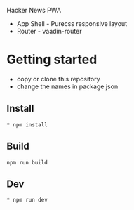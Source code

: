 Hacker News PWA

* App Shell - Purecss responsive layout
* Router - vaadin-router

# Getting started

* copy or clone this repository
* change the names in package.json


## Install

```
* npm install
```

## Build

```
npm run build
```

## Dev

```
* npm run dev
```

